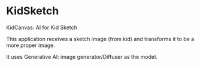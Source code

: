# KidSketch
KidCanvas: AI for Kid Sketch

This application receives a sketch image (from kid) and transforms it to be a more proper image.

It uses Generative AI: image generator/Diffuser as the model.

